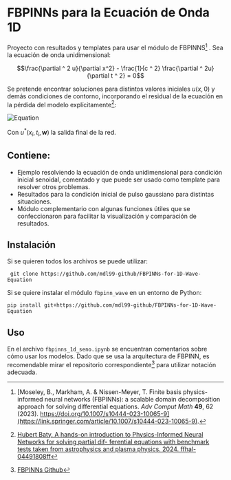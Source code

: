 # FBPINNs para la Ecuación de Onda 1D

  

Proyecto con resultados y templates para usar el módulo de FBPINNS[^1] . Sea la ecuación de onda unidimensional:

$$\frac{\partial ^ 2 u}{\partial x^2} - \frac{1}{c ^ 2} \frac{\partial ^ 2u}{\partial t ^ 2} = 0$$

Se pretende encontrar soluciones para distintos valores iniciales $u(x,0)$ y demás condiciones de contorno, incorporando el residual de la ecuación en la pérdida del modelo explícitamente[^3]:

![Equation](https://latex.codecogs.com/svg.latex?\mathcal{L}(x_i,t_i,\mathbf{w})=\frac{1}{N}\sum_{i=1}^N\left(\frac{\partial%20^2%20u^*(x_i,t_i,\mathbf{w})}{\partial%20x^2}%20-%20\frac{1}{c%20^2}%20\frac{\partial%20^2%20u^*(x_i,t_i,\mathbf{w})}{\partial%20t%20^2}\right)^2)

Con $u^*(x_i,t_i,\mathbf{w})$ la salida final de la red.

## Contiene:
- Ejemplo resolviendo la ecuación de onda unidimensional para condición inicial senoidal, comentado y que puede ser usado como template para resolver otros problemas.
- Resultados para la condición inicial de pulso gaussiano para distintas situaciones.
- Módulo complementario con algunas funciones útiles que se confeccionaron para facilitar la visualización y comparación de resultados.

## Instalación

Si se quieren todos los archivos se puede utilizar:

```
 git clone https://github.com/mdl99-github/FBPINNs-for-1D-Wave-Equation
```

Si se quiere instalar el módulo `fbpinn_wave` en un entorno de Python:
```
pip install git+https://github.com/mdl99-github/FBPINNs-for-1D-Wave-Equation
```

## Uso

En el archivo `fbpinns_1d_seno.ipynb` se encuentran comentarios sobre cómo usar los modelos. Dado que se usa la arquitectura de FBPINN, es recomendable mirar el repositorio correspondiente[^2] para utilizar notación adecuada.

  

[^1]: [Moseley, B., Markham, A. & Nissen-Meyer, T. Finite basis physics-informed neural networks (FBPINNs): a scalable domain decomposition approach for solving differential equations. _Adv Comput Math_ **49**, 62 (2023). https://doi.org/10.1007/s10444-023-10065-9](https://link.springer.com/article/10.1007/s10444-023-10065-9).
[^2]:[FBPINNs Github](https://github.com/benmoseley/FBPINNs)
[^3]:[Hubert Baty. A hands-on introduction to Physics-Informed Neural Networks for solving partial dif-
ferential equations with benchmark tests taken from astrophysics and plasma physics. 2024. ffhal-
04491808ff](https://arxiv.org/abs/2403.00599v1)